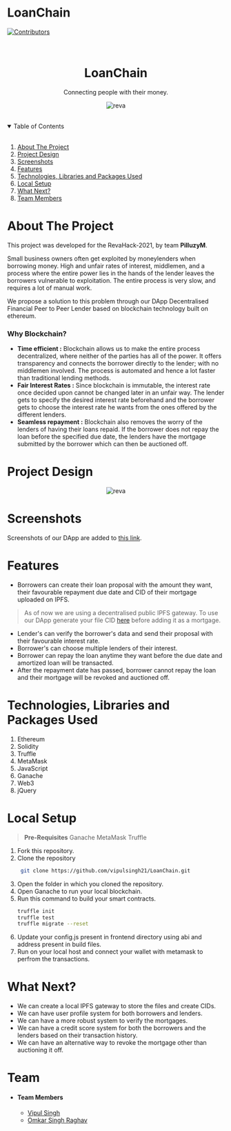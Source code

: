 # LoanChain
[![Contributors](https://img.shields.io/github/contributors/<vipulsingh21>/<Loanchain>)](https://github.com/<Omkar9027>/<LoanChain>/graphs/contributors)
<!-- PROJECT LOGO -->
<br />
<p align="center">
  <h1 align="center">LoanChain</h1>
  <p align="center">
  Connecting people with their money.
   <br />
  </p>
</p>
<p align ="center">
<img src="https://i.ibb.co/hdQK7VB/reva.png" alt="reva" border="0">
</p>
<br />

<!-- TABLE OF CONTENTS -->
<details open="open">
  <summary>Table of Contents</summary><br />
  <ol>
    <li>
      <a href="#about-the-project">About The Project</a>
      </li>
     <li>
         <a href="#flow">Project Design</a>
      </li>
      <li>
      <a href="#screenshots">Screenshots</a>
      </li>
    <li><a href="#features">Features</a>
    </li>
    <li><a href="#technologies-used">Technologies, Libraries and Packages Used</a>
    </li>
      <li><a href="#local-setup">Local Setup</a></li>
      <li><a href="#next">What Next?</a></li>
    <li><a href="#team">Team Members</a></li>
  </ol>
</details>


<div id="about-the-project" />

<!-- ABOUT THE PROJECT -->
# About The Project

This project was developed for the RevaHack-2021, by team **PilluzyM**.

Small business owners often get exploited by moneylenders when borrowing money. High and unfair rates of interest, middlemen, and a process where the entire power lies in the hands of the lender leaves the borrowers vulnerable to exploitation. The entire process is very slow, and requires a lot of manual work.

We propose a solution to this problem through our DApp Decentralised Financial Peer to Peer Lender based on blockchain technology built on ethereum.

### Why Blockchain?

* **Time efficient :** Blockchain allows us to make the entire process decentralized, where neither of the parties has all of the power. It offers transparency and connects the borrower directly to the lender; with no middlemen involved. The process is automated and hence a lot faster than traditional lending methods.
* **Fair Interest Rates :** Since blockchain is immutable, the interest rate once decided upon cannot be changed later in an unfair way. The lender gets to specify the desired interest rate beforehand and the borrower gets to choose the interest rate he wants from the ones offered by the different lenders.
* **Seamless repayment :** Blockchain also removes the worry of the lenders of having their loans repaid. If the borrower does not repay the loan before the specified due date, the lenders have the mortgage submitted by the borrower which can then be auctioned off.

<div id="flow" />

# Project Design

<p align ="center">
<img src="https://i.ibb.co/z54hX1v/Untitled-Workspace.png" alt="reva" border="0">
</p>

<div id="screenshots" />

# Screenshots

Screenshots of our DApp are added to [this link](https://photos.app.goo.gl/rM9hR66io1JGBUfEA).

<div id="features" />

<!-- GETTING STARTED -->
# Features

* Borrowers can create their loan proposal with the amount they want, their favourable repayment due date and CID of their mortgage uploaded on IPFS.
> As of now we are using a decentralised public IPFS gateway. To use our DApp generate your file CID [here](https://www.dreamlink.cloud/) before adding it as a mortgage.
* Lender's can verify the borrower's data and send their proposal with their favourable interest rate.
* Borrower's can choose multiple lenders of their interest.
* Borrower can repay the loan anytime they want before the due date and amortized loan will be transacted.
* After the repayment date has passed, borrower cannot repay the loan and their mortgage will be revoked and auctioned off.

<div id="technologies-used" />

# Technologies, Libraries and Packages Used

1. Ethereum
2. Solidity
3. Truffle
4. MetaMask
5. JavaScript
6. Ganache
7. Web3
8. jQuery


<div id="local-setup" />

# Local Setup

> **Pre-Requisites**
> Ganache 
> MetaMask
> Truffle
1. Fork this repository.
2. Clone the repository
   ```sh
    git clone https://github.com/vipulsingh21/LoanChain.git
    ```
3. Open the folder in which you cloned the repository.
4. Open Ganache to run your local blockchain.
5. Run this command to build your smart contracts.
    ```sh
    truffle init
    truffle test
    truffle migrate --reset
    ```
6. Update your config.js present in frontend directory using abi and address present in build files.
7. Run on your local host and connect your wallet with metamask to perfrom the transactions.


<div id="next" />

# What Next?

* We can create a local IPFS gateway to store the files and create CIDs.
* We can have user profile system for both borrowers and lenders.
* We can have a more robust system to verify the mortgages.
* We can have a credit score system for both the borrowers and the lenders based on their transaction history.
* We can have an alternative way to revoke the mortgage other than auctioning it off.

<div id="team" />
<!-- CONTACT -->

# Team

- #### Team Members
    - [Vipul Singh](https://github.com/vipulsingh21)
    - [Omkar Singh Raghav](https://github.com/Omkar9027)


